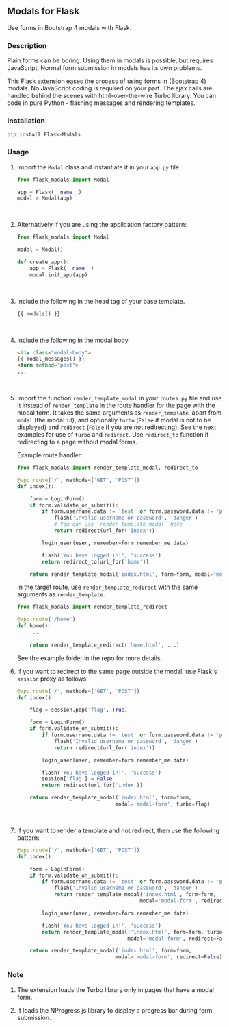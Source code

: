 ## Modals for Flask

Use forms in Bootstrap 4 modals with Flask.

### Description

Plain forms can be boring. Using them in modals is possible, but requires
JavaScript. Normal form submission in modals has its own problems.

This Flask extension eases the process of using forms in (Bootstrap 4) modals.
No JavaScript coding is required on your part. The ajax calls are handled behind
the scenes with html-over-the-wire Turbo library. You can code in pure Python -
flashing messages and rendering templates.

### Installation

```Shell
pip install Flask-Modals
```

### Usage

1. Import the `Modal` class and instantiate it in your `app.py` file.

    ```Python
    from flask_modals import Modal

    app = Flask(__name__)
    modal = Modal(app)
    ```
    <br>
2. Alternatively if you are using the application factory pattern:

    ```Python
    from flask_modals import Modal

    modal = Modal()

    def create_app():
        app = Flask(__name__)
        modal.init_app(app)
    ```
    <br>
3. Include the following in the head tag of your base template.

    ```html
    {{ modals() }}
    ```
    <br>
4. Include the following in the modal body.

    ```html
    <div class="modal-body">
    {{ modal_messages() }}
    <form method="post">
    ...
    ```
    <br>
5. Import the function `render_template_modal` in your `routes.py` file and use
it instead of `render_template` in the route handler for the page with the modal
form. It takes the same arguments as `render_template`, apart from `modal` (the
modal `id`), and optionally `turbo` (`False` if modal is not to be displayed) and
`redirect` (`False` if you are not redirecting). See the next examples for use of
`turbo` and `redirect`. Use `redirect_to` function if redirecting to a page
without modal forms.

    Example route handler:

    ```Python
    from flask_modals import render_template_modal, redirect_to

    @app.route('/', methods=['GET', 'POST'])
    def index():

        form = LoginForm()
        if form.validate_on_submit():
            if form.username.data != 'test' or form.password.data != 'pass':
                flash('Invalid username or password', 'danger')
                # You can use `render_template_modal` here
                return redirect(url_for('index'))

            login_user(user, remember=form.remember_me.data)

            flash('You have logged in!', 'success')
            return redirect_to(url_for('home'))

        return render_template_modal('index.html', form=form, modal='modal-form')
    ```
    
    In the target route, use `render_template_redirect` with the same arguments
    as `render_template`.
    
    ```Python
    from flask_modals import render_template_redirect

    @app.route('/home')
    def home():
        ...
        ...
        return render_template_redirect('home.html', ...) 
    ```
    See the example folder in the repo for more details.
    <br>

6. If you want to redirect to the same page outside the modal, use Flask's
`session` proxy as follows:

    ```Python
    @app.route('/', methods=['GET', 'POST'])
    def index():

        flag = session.pop('flag', True)

        form = LoginForm()
        if form.validate_on_submit():
            if form.username.data != 'test' or form.password.data != 'pass':
                flash('Invalid username or password', 'danger')
                return redirect(url_for('index'))

            login_user(user, remember=form.remember_me.data)

            flash('You have logged in!', 'success')
            session['flag'] = False
            return redirect(url_for('index'))

        return render_template_modal('index.html', form=form,
                                    modal='modal-form', turbo=flag)
    ```
    <br>
7. If you want to render a template and not redirect, then use the following
pattern:

    ```Python
    @app.route('/', methods=['GET', 'POST'])
    def index():

        form = LoginForm()
        if form.validate_on_submit():
            if form.username.data != 'test' or form.password.data != 'pass':
                flash('Invalid username or password', 'danger')
                return render_template_modal('index.html', form=form,
                                            modal='modal-form', redirect=False)

            login_user(user, remember=form.remember_me.data)

            flash('You have logged in!', 'success')
            return render_template_modal('index.html', form=form, turbo=False,
                                        modal='modal-form', redirect=False)

        return render_template_modal('index.html', form=form,
                                    modal='modal-form', redirect=False)
    ```

### Note

1. The extension loads the Turbo library only in pages that have a modal
form.

2. It loads the NProgress js library to display a progress bar during form
submission.  
